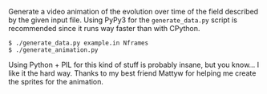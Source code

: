 Generate a video animation of the evolution over time of the field described by the given input file. Using PyPy3 for the `generate_data.py` script is recommended since it runs way faster than with CPython.

	$ ./generate_data.py example.in Nframes
	$ ./generate_animation.py

Using Python + PIL for this kind of stuff is probably insane, but you know... I like it the hard way. Thanks to my best friend Mattyw for helping me create the sprites for the animation.
